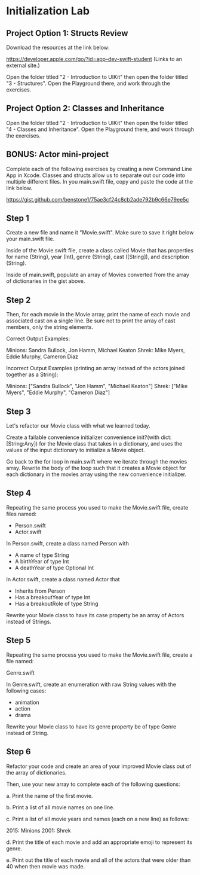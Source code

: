 # Initialization Lab


## Project Option 1: Structs Review

Download the resources at the link below:

https://developer.apple.com/go/?id=app-dev-swift-student (Links to an external site.)


Open the folder titled "2 - Introduction to UIKit" then open the folder titled "3 - Structures".  Open the Playground there, and work through the exercises.


## Project Option 2: Classes and Inheritance

Open the folder titled "2 - Introduction to UIKit" then open the folder titled "4 - Classes and Inheritance".  Open the Playground there, and work through the exercises.


## BONUS: Actor mini-project

Complete each of the following exercises by creating a new Command Line App in Xcode.  Classes and structs allow us to separate out our code into multiple different files.  In you main.swift file, copy and paste the code at the link below.

 https://gist.github.com/benstone1/75ae3cf24c8cb2ade792b9c66e79ee5c



## Step 1

Create a new file and name it "Movie.swift".  Make sure to save it right below your main.swift file.


Inside of the Movie.swift file, create a class called Movie that has properties for name (String), year (Int), genre (String), cast ([String]), and description (String).


Inside of main.swift, populate an array of Movies converted from the array of dictionaries in the gist above.

## Step 2

Then, for each movie in the Movie array, print the name of each movie and associated cast on a single line. Be sure not to print the array of cast members, only the string elements.



Correct Output Examples:

Minions: Sandra Bullock, Jon Hamm, Michael Keaton
Shrek: Mike Myers, Eddie Murphy, Cameron Diaz


Incorrect Output Examples (printing an array instead of the actors joined together as a String):

Minions: ["Sandra Bullock", "Jon Hamm", "Michael Keaton"]
Shrek: ["Mike Myers", "Eddie Murphy", "Cameron Diaz"]


## Step 3

Let's refactor our Movie class with what we learned today.



Create a failable convenience initializer convenience init?(with dict: [String:Any]) for the Movie class that takes in a dictionary, and uses the values of the input dictionary to initialize a Movie object.



Go back to the for loop in main.swift where we iterate through the movies array. Rewrite the body of the loop such that it creates a Movie object for each dictionary in the movies array using the new convenience initializer.


## Step 4

Repeating the same process you used to make the Movie.swift file, create files named:

- Person.swift
- Actor.swift


In Person.swift, create a class named Person with

- A name of type String
- A birthYear of type Int
- A deathYear of type Optional Int

In Actor.swift, create a class named Actor that

- Inherits from Person
- Has a breakoutYear of type Int
- Has a breakoutRole of type String

Rewrite your Movie class to have its case property be an array of Actors instead of Strings.

## Step 5

Repeating the same process you used to make the Movie.swift file, create a file named:

Genre.swift

In Genre.swift, create an enumeration with raw String values with the following cases:

- animation
- action
- drama


Rewrite your Movie class to have its genre property be of type Genre instead of String.


## Step 6

Refactor your code and create an area of your improved Movie class out of the array of dictionaries.

Then, use your new array to complete each of the following questions:

a. Print the name of the first movie.

b. Print a list of all movie names on one line.

c. Print a list of all movie years and names (each on a new line) as follows:

2015: Minions
2001: Shrek

d. Print the title of each movie and add an appropriate emoji to represent its genre.

e. Print out the title of each movie and all of the actors that were older than 40 when then movie was made.
